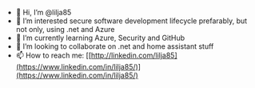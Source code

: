 - 👋 Hi, I’m @lilja85
- 👀 I’m interested secure software development lifecycle prefarably, but not only, using .net and Azure
- 🌱 I’m currently learning Azure, Security and GitHub
- 💞️ I’m looking to collaborate on .net and home assistant stuff
- 📫 How to reach me: [[http://linkedin.com/lilja85](https://www.linkedin.com/in/lilja85/)](https://www.linkedin.com/in/lilja85/)

<!---
lilja85/lilja85 is a ✨ special ✨ repository because its `README.md` (this file) appears on your GitHub profile.
You can click the Preview link to take a look at your changes.
--->
